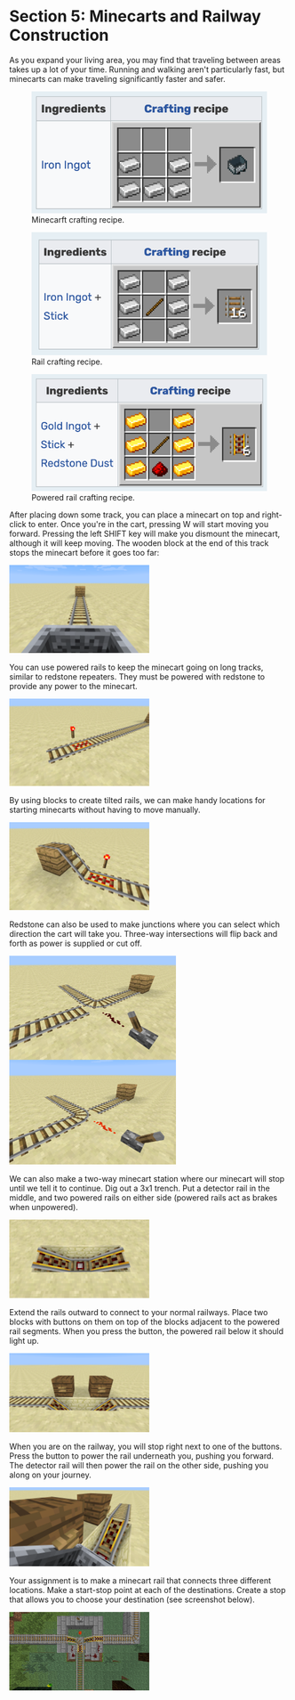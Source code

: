 # Section 5: Minecarts and Railway Construction

As you expand your living area, you may find that traveling between areas takes up a lot of your time. Running and walking aren't particularly fast, but minecarts can make traveling significantly faster and safer.

<figure>
  <img src="images/minecart-recipe.png"/>
  <figcaption>Minecarft crafting recipe.</figcaption>
</figure>

<figure>
  <img src="images/rail-recipe.png"/>
  <figcaption>Rail crafting recipe.</figcaption>
</figure>

<figure>
  <img src="images/powered-rail-recipe.png"/>
  <figcaption>Powered rail crafting recipe.</figcaption>
</figure>

After placing down some track, you can place a minecart on top and right-click to enter. Once you're in the cart, pressing W will start moving you forward. Pressing the left SHIFT key will make you dismount the minecart, although it will keep moving. The wooden block at the end of this track stops the minecart before it goes too far:

<img src="images/minecart_riding.png" style="width:50%">

You can use powered rails to keep the minecart going on long tracks, similar to redstone repeaters. They must be powered with redstone to provide any power to the minecart.

<img src="images/minecart_powered.png" style="width:50%">

By using blocks to create tilted rails, we can make handy locations for starting minecarts without having to move manually.

<img src="images/minecart_launcher.png" style="width:50%">

Redstone can also be used to make junctions where you can select which direction the cart will take you. Three-way intersections will flip back and forth as power is supplied or cut off.

<img src="images/minecart_turn_off.png" style="width:300px; float: left; margin-right: 20px">

<img src="images/minecart_turn_on.png" style="width:300px">

We can also make a two-way minecart station where our minecart will stop until we tell it to continue. Dig out a 3x1 trench. Put a detector rail in the middle, and two powered rails on either side (powered rails act as brakes when unpowered).

<img src="images/stop_initial.png" style="width:50%">

Extend the rails outward to connect to your normal railways. Place two blocks with buttons on them on top of the blocks adjacent to the powered rail segments. When you press the button, the powered rail below it should light up.

<img src="images/stop_buttons.png" style="width:50%">

When you are on the railway, you will stop right next to one of the buttons. Press the button to power the rail underneath you, pushing you forward. The detector rail will then power the rail on the other side, pushing you along on your journey.

<img src="images/stop_stopped.png" style="width:50%">

Your assignment is to make a minecart rail that connects three different locations. Make a start-stop point at each of the destinations. Create a stop that allows you to choose your destination (see screenshot below).

<img src="images/track_switching_station.png" style="width:50%">
